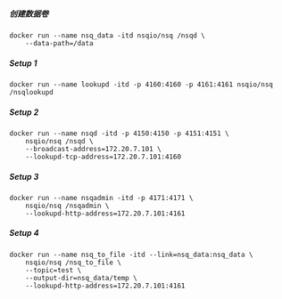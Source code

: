 
##### 创建数据卷
```
docker run --name nsq_data -itd nsqio/nsq /nsqd \
    --data-path=/data
```



##### Setup 1

```
docker run --name lookupd -itd -p 4160:4160 -p 4161:4161 nsqio/nsq /nsqlookupd
```


##### Setup 2
```
docker run --name nsqd -itd -p 4150:4150 -p 4151:4151 \
    nsqio/nsq /nsqd \
    --broadcast-address=172.20.7.101 \
    --lookupd-tcp-address=172.20.7.101:4160
```

##### Setup 3
```
docker run --name nsqadmin -itd -p 4171:4171 \
    nsqio/nsq /nsqadmin \
    --lookupd-http-address=172.20.7.101:4161
```

##### Setup 4
```
docker run --name nsq_to_file -itd --link=nsq_data:nsq_data \
    nsqio/nsq /nsq_to_file \
    --topic=test \
    --output-dir=nsq_data/temp \
    --lookupd-http-address=172.20.7.101:4161
```

